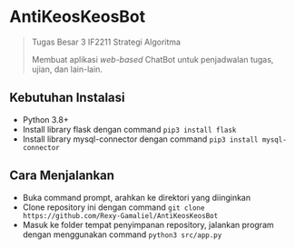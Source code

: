 # AntiKeosKeosBot
>Tugas Besar 3 IF2211 Strategi Algoritma
>
>Membuat aplikasi *web-based* ChatBot untuk penjadwalan tugas, ujian, dan lain-lain.

## Kebutuhan Instalasi
* Python 3.8+
* Install library flask dengan command `pip3 install flask` 
* Install library mysql-connector dengan command `pip3 install mysql-connector`

## Cara Menjalankan
* Buka command prompt, arahkan ke direktori yang diinginkan
* Clone repository ini dengan command `git clone https://github.com/Rexy-Gamaliel/AntiKeosKeosBot`
* Masuk ke folder tempat penyimpanan repository, jalankan program dengan menggunakan command `python3 src/app.py`


